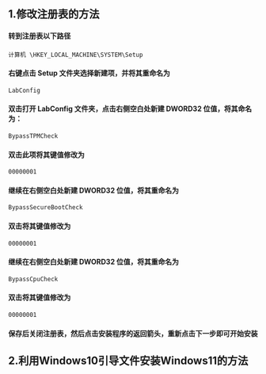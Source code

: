 ## 1.修改注册表的方法
#### 转到注册表以下路径
    计算机 \HKEY_LOCAL_MACHINE\SYSTEM\Setup
#### 右键点击 Setup 文件夹选择新建项，并将其重命名为
    LabConfig
#### 双击打开 LabConfig 文件夹，点击右侧空白处新建 DWORD32 位值，将其命名为：
    BypassTPMCheck
#### 双击此项将其键值修改为
    00000001
#### 继续在右侧空白处新建 DWORD32 位值，将其重命名为
    BypassSecureBootCheck
#### 双击将其键值修改为
    00000001
#### 继续在右侧空白处新建 DWORD32 位值，将其重命名为
    BypassCpuCheck
#### 双击将其键值修改为
    00000001
#### 保存后关闭注册表，然后点击安装程序的返回箭头，重新点击下一步即可开始安装
## 2.利用Windows10引导文件安装Windows11的方法
